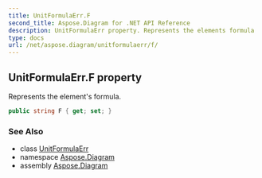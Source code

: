 ```yaml
---
title: UnitFormulaErr.F
second_title: Aspose.Diagram for .NET API Reference
description: UnitFormulaErr property. Represents the elements formula
type: docs
url: /net/aspose.diagram/unitformulaerr/f/
---
```

## UnitFormulaErr.F property

Represents the element's formula.

```csharp
public string F { get; set; }
```

### See Also

* class [UnitFormulaErr](../)
* namespace [Aspose.Diagram](../../unitformulaerr/)
* assembly [Aspose.Diagram](../../../)


